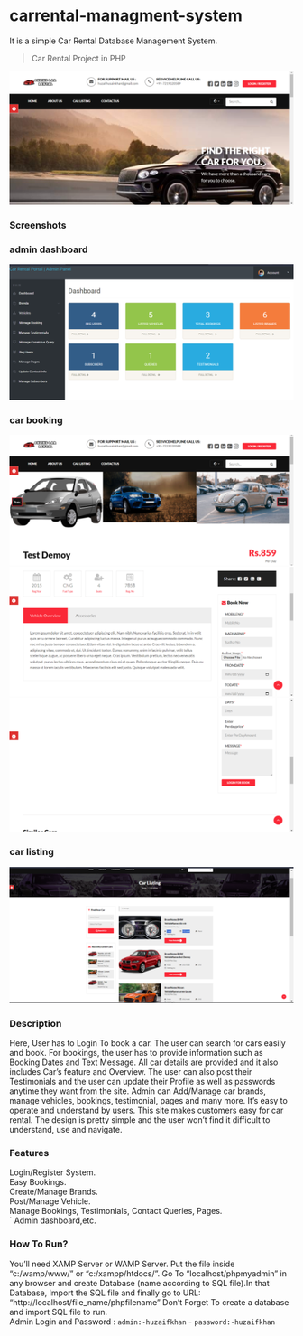 # carrental-managment-system
It is a simple Car Rental Database Management System.

> Car Rental Project in PHP

![Icon](assets/images/logogithub.png)


### Screenshots

### admin dashboard
![](assets/images/dashboard.png)
### car booking
![](assets/images/booking1.png)
![](assets/images/booking2.png)
![](assets/images/booking3.png)
### car listing
![](assets/images/booking4.png)


### Description

Here, User has to Login To book a car. The user can search for cars easily and book. For bookings, the user has to provide information such as Booking Dates and Text Message. All car details are provided and it also includes Car’s feature and Overview. The user can also post their Testimonials and the user can update their Profile as well as passwords anytime they want from the site. Admin can Add/Manage car brands, manage vehicles, bookings, testimonial, pages and many more.  It’s easy to operate and understand by users. This site makes customers easy for car rental. The design is pretty simple and the user won’t find it difficult to understand, use and navigate.

### Features 

Login/Register System. <br/>
Easy Bookings. <br/>
Create/Manage Brands. <br/>
Post/Manage Vehicle.  <br/>
Manage Bookings, Testimonials, Contact Queries, Pages.  <br/>` 
Admin dashboard,etc.



### How To Run?
You’ll need XAMP Server or WAMP Server. Put the file inside “c:/wamp/www/” or “c:/xampp/htdocs/”. Go To “localhost/phpmyadmin” in any browser and create Database (name according to SQL file).In that Database, Import the SQL file and finally go to URL: “http://localhost/file_name/phpfilename”
Don’t Forget To create a database and import SQL file to run.  <br/> 
Admin Login and Password : `admin:-huzaifkhan` - `password:-huzaifkhan`

